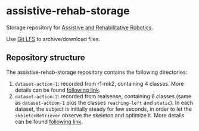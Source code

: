 # assistive-rehab-storage
Storage repository for [Assistive and Rehabilitative Robotics](https://github.com/robotology/assistive-rehab).

Use [Git LFS](https://git-lfs.github.com) to archive/download files.

## Repository structure
The assistive-rehab-storage repository contains the following directories:
1. `dataset-action-1`: recorded from r1-mk2, containing 4 classes. More details can be found [following link](README_dataset1.md). 
2. `dataset-action-2`: recorded from realsense, containing 6 classes (same as `dataset-action-1` plus the classes `reaching-left` and `static`). In each dataset, the subject is initially steady for few seconds, in order to let the `skeletonRetriever` observe the skeleton and optimize it. More details can be found [following link](README_dataset2.md).
